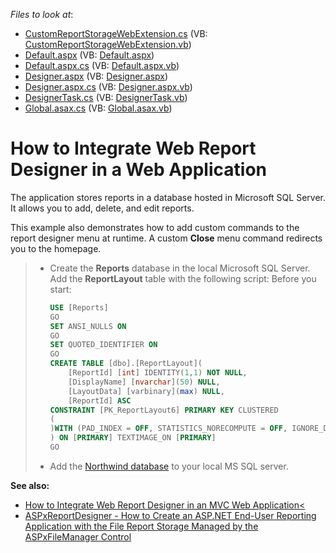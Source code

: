 <!-- default file list -->
*Files to look at*:

* [CustomReportStorageWebExtension.cs](./CS/SimpleWebReportCatalog/CustomReportStorageWebExtension.cs) (VB: [CustomReportStorageWebExtension.vb](./VB/SimpleWebReportCatalog/CustomReportStorageWebExtension.vb))
* [Default.aspx](./CS/SimpleWebReportCatalog/Default.aspx) (VB: [Default.aspx](./VB/SimpleWebReportCatalog/Default.aspx))
* [Default.aspx.cs](./CS/SimpleWebReportCatalog/Default.aspx.cs) (VB: [Default.aspx.vb](./VB/SimpleWebReportCatalog/Default.aspx.vb))
* [Designer.aspx](./CS/SimpleWebReportCatalog/Designer.aspx) (VB: [Designer.aspx](./VB/SimpleWebReportCatalog/Designer.aspx))
* [Designer.aspx.cs](./CS/SimpleWebReportCatalog/Designer.aspx.cs) (VB: [Designer.aspx.vb](./VB/SimpleWebReportCatalog/Designer.aspx.vb))
* [DesignerTask.cs](./CS/SimpleWebReportCatalog/DesignerTask.cs) (VB: [DesignerTask.vb](./VB/SimpleWebReportCatalog/DesignerTask.vb))
* [Global.asax.cs](./CS/SimpleWebReportCatalog/Global.asax.cs) (VB: [Global.asax.vb](./VB/SimpleWebReportCatalog/Global.asax.vb))
<!-- default file list end -->

# How to Integrate Web Report Designer in a Web Application


The application stores reports in a database hosted in Microsoft SQL Server. It allows you to add, delete, and edit reports.

This example also demonstrates how to add custom commands to the report designer menu at runtime. A custom <strong>Close</strong> menu command redirects you to the homepage.

>- Create the **Reports** database in the local Microsoft SQL Server. Add the **ReportLayout** table with the following script:
> Before you start:
>
>   ```SQL
>   USE [Reports]
>   GO
>   SET ANSI_NULLS ON
>   GO
>   SET QUOTED_IDENTIFIER ON
>   GO
>   CREATE TABLE [dbo].[ReportLayout](
>	    [ReportId] [int] IDENTITY(1,1) NOT NULL,
>	    [DisplayName] [nvarchar](50) NULL,
>	    [LayoutData] [varbinary](max) NULL,
>	    [ReportId] ASC
>   CONSTRAINT [PK_ReportLayout6] PRIMARY KEY CLUSTERED 
>   (
>   )WITH (PAD_INDEX = OFF, STATISTICS_NORECOMPUTE = OFF, IGNORE_DUP_KEY =  OFF, ALLOW_ROW_LOCKS = ON, ALLOW_PAGE_LOCKS = ON) ON [PRIMARY]
>   ) ON [PRIMARY] TEXTIMAGE_ON [PRIMARY]
>   GO
>   ```
>- Add the [Northwind database](https://github.com/microsoft/sql-server-samples/tree/master/samples/databases/northwind-pubs) to your local MS SQL server. 

**See also:**
* [How to Integrate Web Report Designer in an MVC Web Application<](https://www.devexpress.com/Support/Center/p/T190370)
* [ASPxReportDesigner - How to Create an ASP.NET End-User Reporting Application with the File Report Storage Managed by the ASPxFileManager Control](https://www.devexpress.com/Support/Center/p/T227679)


